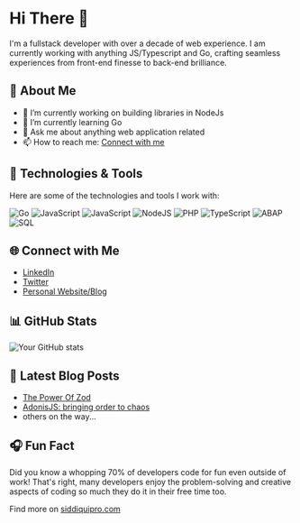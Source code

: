# Hi There 👋
I'm a fullstack developer with over a decade of web experience. I am currently working with anything JS/Typescript and Go, crafting seamless experiences from front-end finesse to back-end brilliance.

## 🚀 About Me

- 🔭 I’m currently working on building libraries in NodeJs
- 🌱 I’m currently learning Go
- 💬 Ask me about anything web application related
- 📫 How to reach me: [Connect with me](#-connect-with-me)


## 🔧 Technologies & Tools

Here are some of the technologies and tools I work with:

![Go](https://img.shields.io/badge/Go-0077B5?&logo=go)
![JavaScript](https://img.shields.io/badge/-JavaScript-aqua?&logo=JavaScript)
![JavaScript](https://img.shields.io/badge/-VueJS-aqua?&logo=Vue.js)
![NodeJS](https://img.shields.io/badge/-NodeJs-aqua?&logo=node.js)
![PHP](https://img.shields.io/badge/-PHP-aqua?&logo=PHP)
![TypeScript](https://img.shields.io/badge/-TypeScript-aqua?&logo=TypeScript)
![ABAP](https://img.shields.io/badge/-ABAP-aqua?&logo=SAP)
![SQL](https://img.shields.io/badge/-SQL-aqua?&logo=MySQL)



## 🌐 Connect with Me

- [LinkedIn](https://www.linkedin.com/in/siddiquipro/)
- [Twitter](https://twitter.com/siddiqui_pro)
- [Personal Website/Blog](https://www.siddiquipro.com/)

## 📊 GitHub Stats

![Your GitHub stats](https://github-readme-stats.vercel.app/api?username=siddiquipro&show_icons=true&theme=radical)

## 📝 Latest Blog Posts

<!-- BLOG-POST-LIST:START -->
- [The Power Of Zod](https://www.siddiquipro.com/blogs/the-power-of-zod/)
- [AdonisJS: bringing order to chaos](https://www.siddiquipro.com/blogs/adonisjs-order-in-chaos/)
- others on the way...
## 🎧 Fun Fact

Did you know a whopping 70% of developers code for fun even outside of work! That's right, many developers enjoy the problem-solving and creative aspects of coding so much they do it in their free time too.

Find more on [siddiquipro.com](https://www.siddiquipro.com/) 
